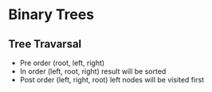﻿# Binary Trees


## Tree Travarsal 
 - Pre order (root, left, right)
 - In order (left, root, right) result will be sorted
 - Post order (left, right, root) left nodes will be visited first